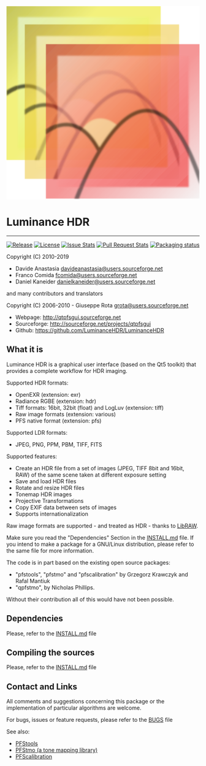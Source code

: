 ![Logo](images/luminance.svg)
# Luminance HDR
---------------
[![Release](https://img.shields.io/github/release/LuminanceHDR/LuminanceHDR.svg)](https://github.com/LuminanceHDR/LuminanceHDR/releases/tag/v.2.6.0)
[![License](https://img.shields.io/github/license/LuminanceHDR/LuminanceHDR.svg)](https://github.com/LuminanceHDR/LuminanceHDR/blob/master/LICENSE)
[![Issue Stats](https://img.shields.io/github/issues/LuminanceHDR/LuminanceHDR.svg)](https://github.com/LuminanceHDR/LuminanceHDR/issues)
[![Pull Request Stats](https://img.shields.io/github/issues-pr/LuminanceHDR/LuminanceHDR.svg)](https://github.com/LuminanceHDR/LuminanceHDR/pulls)
[![Packaging status](https://repology.org/badge/tiny-repos/luminance-hdr.svg)](https://repology.org/project/luminance-hdr/badges)

Copyright (C) 2010-2019

 - Davide Anastasia <davideanastasia@users.sourceforge.net>
 - Franco Comida <fcomida@users.sourceforge.net>
 - Daniel Kaneider <danielkaneider@users.sourceforge.net>

 and many contributors and translators

Copyright (C) 2006-2010 - Giuseppe Rota <grota@users.sourceforge.net>

- Webpage: http://qtpfsgui.sourceforge.net
- Sourceforge: http://sourceforge.net/projects/qtpfsgui
- Github: https://github.com/LuminanceHDR/LuminanceHDR

What it is
----------
Luminance HDR is a graphical user interface (based on the Qt5 toolkit) that provides a complete workflow for HDR imaging.

Supported HDR formats:
* OpenEXR (extension: exr)
* Radiance RGBE (extension: hdr)
* Tiff formats: 16bit, 32bit (float) and LogLuv (extension: tiff)
* Raw image formats (extension: various)
* PFS native format (extension: pfs)

Supported LDR formats:
* JPEG, PNG, PPM, PBM, TIFF, FITS

Supported features:
* Create an HDR file from a set of images (JPEG, TIFF 8bit and 16bit, RAW)
of the same scene taken at different exposure setting
* Save and load HDR files
* Rotate and resize HDR files
* Tonemap HDR images
* Projective Transformations
* Copy EXIF data between sets of images
* Supports internationalization

Raw image formats are supported - and treated as HDR - thanks to [LibRAW](http://www.libraw.org/).

Make sure you read the "Dependencies" Section in the [INSTALL.md](INSTALL.md) file. If you intend to make a package for a GNU/Linux distribution, please refer to the same file for more information.

The code is in part based on the existing open source packages:
- "pfstools", "pfstmo" and "pfscalibration" by Grzegorz Krawczyk and Rafal Mantiuk
- "qpfstmo", by Nicholas Phillips.

Without their contribution all of this would have not been possible.

Dependencies
------------
Please, refer to the [INSTALL.md](INSTALL.md) file

Compiling the sources
---------------------
Please, refer to the [INSTALL.md](INSTALL.md) file

Contact and Links
-----------------
All comments and suggestions concerning this package or the implementation of particular algorithms are welcome.

For bugs, issues or feature requests, please refer to the [BUGS](BUGS) file

See also:
* [PFStools](http://www.mpii.mpg.de/resources/pfstools/)
* [PFStmo (a tone mapping library)](http://www.mpii.mpg.de/resources/tmo/)
* [PFScalibration](http://www.mpii.mpg.de/resources/hdr/calibration/pfs.html)
